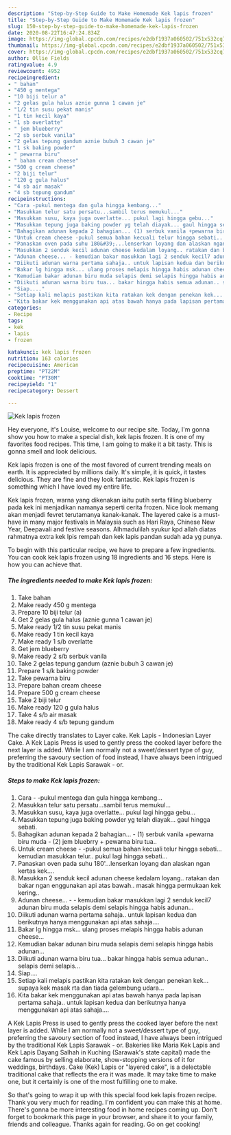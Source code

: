 ```yaml
---
description: "Step-by-Step Guide to Make Homemade Kek lapis frozen"
title: "Step-by-Step Guide to Make Homemade Kek lapis frozen"
slug: 150-step-by-step-guide-to-make-homemade-kek-lapis-frozen
date: 2020-08-22T16:47:24.834Z
image: https://img-global.cpcdn.com/recipes/e2dbf1937a060502/751x532cq70/kek-lapis-frozen-resipi-foto-utama.jpg
thumbnail: https://img-global.cpcdn.com/recipes/e2dbf1937a060502/751x532cq70/kek-lapis-frozen-resipi-foto-utama.jpg
cover: https://img-global.cpcdn.com/recipes/e2dbf1937a060502/751x532cq70/kek-lapis-frozen-resipi-foto-utama.jpg
author: Ollie Fields
ratingvalue: 4.9
reviewcount: 4952
recipeingredient:
- " bahan"
- "450 g mentega"
- "10 biji telur a"
- "2 gelas gula halus aznie gunna 1 cawan je"
- "1/2 tin susu pekat manis"
- "1 tin kecil kaya"
- "1 sb overlatte"
- " jem blueberry"
- "2 sb serbuk vanila"
- "2 gelas tepung gandum aznie bubuh 3 cawan je"
- "1 sk baking powder"
- " pewarna biru"
- " bahan cream cheese"
- "500 g cream cheese"
- "2 biji telur"
- "120 g gula halus"
- "4 sb air masak"
- "4 sb tepung gandum"
recipeinstructions:
- "Cara -pukul mentega dan gula hingga kembang..."
- "Masukkan telur satu persatu...sambil terus memukul..."
- "Masukkan susu, kaya juga overlatte... pukul lagi hingga gebu..."
- "Masukkan tepung juga baking powder yg telah diayak... gaul hingga sebati."
- "Bahagikan adunan kepada 2 bahagian... (1) serbuk vanila +pewarna biru muda (2) jem bluebrry + pewarna biru tua.."
- "Untuk cream cheese -pukul semua bahan kecuali telur hingga sebati... kemudian masukkan telur.. pukul lagi hingga sebati..."
- "Panaskan oven pada suhu 180&#39;...lenserkan loyang dan alaskan ngan kertas kek...."
- "Masukkan 2 senduk kecil adunan cheese kedalam loyang.. ratakan dan bakar ngan enggunakan api atas bawah.. masak hingga permukaan kek kering.."
- "Adunan cheese... - kemudian bakar masukkan lagi 2 senduk kecil7 adunan biru muda selapis demi selapis hingga habis adunan..."
- "Diikuti adunan warna pertama sahaja.. untuk lapisan kedua dan berikutnya hanya menggunakan api atas sahaja...."
- "Bakar lg hingga msk... ulang proses melapis hingga habis adunan cheese..."
- "Kemudian bakar adunan biru muda selapis demi selapis hingga habis adunan..."
- "Diikuti adunan warna biru tua... bakar hingga habis semua adunan.. selapis demi selapis..."
- "Siap...."
- "Setiap kali melapis pastikan kita ratakan kek dengan penekan kek... supaya kek masak rta dan tiada gelembung udara..."
- "Kita bakar kek menggunakan api atas bawah hanya pada lapisan pertama sahaja.. untuk lapisan kedua dan berikutnya hanya menggunakan api atas sahaja...."
categories:
- Recipe
tags:
- kek
- lapis
- frozen

katakunci: kek lapis frozen 
nutrition: 163 calories
recipecuisine: American
preptime: "PT22M"
cooktime: "PT30M"
recipeyield: "1"
recipecategory: Dessert

---
```



![Kek lapis frozen](https://img-global.cpcdn.com/recipes/e2dbf1937a060502/751x532cq70/kek-lapis-frozen-resipi-foto-utama.jpg)

Hey everyone, it's Louise, welcome to our recipe site. Today, I'm gonna show you how to make a special dish, kek lapis frozen. It is one of my favorites food recipes. This time, I am going to make it a bit tasty. This is gonna smell and look delicious.

Kek lapis frozen is one of the most favored of current trending meals on earth. It is appreciated by millions daily. It's simple, it is quick, it tastes delicious. They are fine and they look fantastic. Kek lapis frozen is something which I have loved my entire life.

Kek lapis frozen, warna yang dikenakan iaitu putih serta filling blueberry pada kek ini menjadikan namanya seperti cerita frozen. Nice look memang akan menjadi fevret terutamanya kanak-kanak. The layered cake is a must-have in many major festivals in Malaysia such as Hari Raya, Chinese New Year, Deepavali and festive seasons. Alhmadulilah syukur kpd allah diatas rahmatnya extra kek lpis rempah dan kek lapis pandan sudah ada yg punya.


To begin with this particular recipe, we have to prepare a few ingredients. You can cook kek lapis frozen using 18 ingredients and 16 steps. Here is how you can achieve that.

<!--inarticleads1-->

##### The ingredients needed to make Kek lapis frozen:

1. Take  bahan
1. Make ready 450 g mentega
1. Prepare 10 biji telur (a)
1. Get 2 gelas gula halus (aznie gunna 1 cawan je)
1. Make ready 1/2 tin susu pekat manis
1. Make ready 1 tin kecil kaya
1. Make ready 1 s/b overlatte
1. Get  jem blueberry
1. Make ready 2 s/b serbuk vanila
1. Take 2 gelas tepung gandum (aznie bubuh 3 cawan je)
1. Prepare 1 s/k baking powder
1. Take  pewarna biru
1. Prepare  bahan cream cheese
1. Prepare 500 g cream cheese
1. Take 2 biji telur
1. Make ready 120 g gula halus
1. Take 4 s/b air masak
1. Make ready 4 s/b tepung gandum


The cake directly translates to Layer cake. Kek Lapis - Indonesian Layer Cake. A Kek Lapis Press is used to gently press the cooked layer before the next layer is added. While I am normally not a sweet/dessert type of guy, preferring the savoury section of food instead, I have always been intrigued by the traditional Kek Lapis Sarawak - or. 

<!--inarticleads2-->

##### Steps to make Kek lapis frozen:

1. Cara - -pukul mentega dan gula hingga kembang...
1. Masukkan telur satu persatu...sambil terus memukul...
1. Masukkan susu, kaya juga overlatte... pukul lagi hingga gebu...
1. Masukkan tepung juga baking powder yg telah diayak... gaul hingga sebati.
1. Bahagikan adunan kepada 2 bahagian... - (1) serbuk vanila +pewarna biru muda - (2) jem bluebrry + pewarna biru tua..
1. Untuk cream cheese - -pukul semua bahan kecuali telur hingga sebati... kemudian masukkan telur.. pukul lagi hingga sebati...
1. Panaskan oven pada suhu 180&#39;...lenserkan loyang dan alaskan ngan kertas kek....
1. Masukkan 2 senduk kecil adunan cheese kedalam loyang.. ratakan dan bakar ngan enggunakan api atas bawah.. masak hingga permukaan kek kering..
1. Adunan cheese... - - kemudian bakar masukkan lagi 2 senduk kecil7 adunan biru muda selapis demi selapis hingga habis adunan...
1. Diikuti adunan warna pertama sahaja.. untuk lapisan kedua dan berikutnya hanya menggunakan api atas sahaja....
1. Bakar lg hingga msk... ulang proses melapis hingga habis adunan cheese...
1. Kemudian bakar adunan biru muda selapis demi selapis hingga habis adunan...
1. Diikuti adunan warna biru tua... bakar hingga habis semua adunan.. selapis demi selapis...
1. Siap....
1. Setiap kali melapis pastikan kita ratakan kek dengan penekan kek... supaya kek masak rta dan tiada gelembung udara...
1. Kita bakar kek menggunakan api atas bawah hanya pada lapisan pertama sahaja.. untuk lapisan kedua dan berikutnya hanya menggunakan api atas sahaja....


A Kek Lapis Press is used to gently press the cooked layer before the next layer is added. While I am normally not a sweet/dessert type of guy, preferring the savoury section of food instead, I have always been intrigued by the traditional Kek Lapis Sarawak - or. Bakeries like Maria Kek Lapis and Kek Lapis Dayang Salhah in Kuching (Sarawak&#39;s state capital) made the cake famous by selling elaborate, show-stopping versions of it for weddings, birthdays. Cake (Kek) Lapis or &#34;layered cake&#34;, is a delectable traditional cake that reflects the era it was made. It may take time to make one, but it certainly is one of the most fulfilling one to make. 

So that's going to wrap it up with this special food kek lapis frozen recipe. Thank you very much for reading. I'm confident you can make this at home. There's gonna be more interesting food in home recipes coming up. Don't forget to bookmark this page in your browser, and share it to your family, friends and colleague. Thanks again for reading. Go on get cooking!
